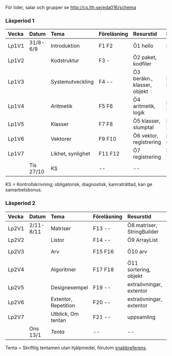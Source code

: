 För tider, salar och grupper se   http://cs.lth.se/eda016/schema 

### Läsperiod 1 ###

| Vecka   | Datum        | Tema             | Föreläsning | Resurstid                    | Laboration          |
|:--------|:-------------|:-----------------|:------------|:-----------                  |:--------------------|
| Lp1V1   | 31/8-6/9     | Introduktion     | F1 F2       | Ö1 hello                     | Lab1 Quiz           |
| Lp1V2   |              | Kodstruktur      | F3  -       | Ö2 paket, kodfiler           | --                  |
| Lp1V3   |              | Systemutveckling | F4  --      | Ö3 beräkn., klasser, objekt  | Lab2 Eclipse        |
| Lp1V4   |              | Aritmetik        | F5 F6       | Ö4 aritmetik, logik          | Lab3 Anv. Square    |
| Lp1V5   |              | Klasser          | F7 F8       | Ö5 klasser, slumptal         | Lab4 Impl. Square   |
| Lp1V6   |              | Vektorer         | F9 F10      | Ö6 vektor, registrering      | Lab5 Gissa Tal      |
| Lp1V7   |              | Likhet, synlighet| F11 F12     | Ö7 registrering              | Lab6 Turtle         |
|         | Tis 27/10    | KS               | --          | --                           | --                  |

KS = Kontrollskrivning; obligatorisk, diagnostisk, kamraträttad, kan ge samarbetsbonus.

### Läsperiod 2 ###

| Vecka   | Datum        | Tema                 | Föreläsning | Resurstid                    | Laboration                |
|:--------|:-------------|:---------------------|:------------|:-----------                  |:---------------------     |
| Lp2V1   | 2/11-8/11    | Matriser             | F13 --      | Ö8 matriser, StringBuilder   | Lab7 Maze                 |
| Lp2V2   |              | Listor               | F14 --      | Ö9 ArrayList                 | Lab8 Vektor               |
| Lp2V3   |              | Arv                  | F15 F16     | Ö10 arv                      | Lab9 grupplab TurtleRace  |
| Lp2V4   |              | Algoritmer           | F17 F18     | Ö11 sortering, objekt        | Lab10 Life                |
| Lp2V5   |              | Designexempel        | F19 --      | extraövningar, extentor      | Lab11 grupplab Imagefilter| 
| Lp2V6   |              | Extentor, Repetition | F20 --      | extraövningar, extentor      | Inlämningsuppgift         |
| Lp2V7   |              | Utblick, Om tentan   | F21 --      | uppsamling                   | --                        |
|         | Ons 13/1     | *Tenta*              | --          | --                           | --                        |

Tenta = Skriftlig tentamen utan hjälpmedel, förutom [snabbreferens].

[snabbreferens]: http://cs.lth.se/eda016/javaref
